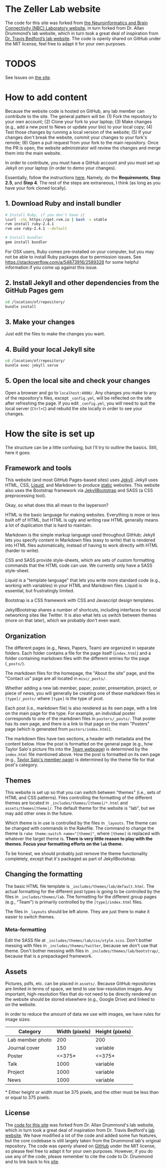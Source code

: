 # The Zeller Lab website

The code for this site was forked from [the Neuroinformatics and Brain Connectivity (NBC) Laboratory website](https://nbclab.github.io/), in turn forked from Dr. Allan Drummond’s lab website, which in turn took a great deal of inspiration from [Dr. Travis Bedford’s lab website](http://bedford.io/). The code is openly shared on GitHub under the MIT license, feel free to adapt it for your own purposes. 

# TODOS

See Issues on [the site](https://github.com/zellerlab/ZellerLab.github.io).

# How to add content

Because the website code is hosted on GitHub, any lab member can contribute to the site. The general pattern will be: (1) Fork the repository to your own account; (2) Clone your fork to your laptop; (3) Make changes (e.g., add a new post to News or update your bio) to your local copy; (4) Test those changes by running a local version of the website; (5) If your changes don't break the website, commit your changes to your fork's remote; (6) Open a pull request from your fork to the main repository. Once the PR is open, the website administrator will review the changes and merge them into the main website.

In order to contribute, you must have a GitHub account and you must set up Jekyll on your laptop (in order to demo your changes).

Essentially, follow the instructions [here](https://help.github.com/articles/setting-up-your-github-pages-site-locally-with-jekyll/#step-2-install-jekyll-using-bundler). Namely, do the **Requirements**, **Step 2.5**, and **Step 4**. The rest of the steps are extraneous, I think (as long as you have your fork cloned locally).

## 1. Download Ruby and install bundler
```bash
# Install Ruby, if you don't have it
\curl -sSL https://get.rvm.io | bash -s stable
rvm install ruby-2.4.1
rvm use ruby-2.4.1 --default

# Install bundler
gem install bundler
```

For OSX users, Ruby comes pre-installed on your computer, but you may not be able to install Ruby packages due to permission issues.
See https://stackoverflow.com/a/54873916/2589328 for some helpful information if you come up against this issue.

## 2. Install Jekyll and other dependencies from the GitHub Pages gem
```bash
cd /location/of/repository/
bundle install
```

## 3. Make your changes
Just edit the files to make the changes you want.

## 4. Build your local Jekyll site
```bash
cd /location/of/repository/
bundle exec jekyll serve
```

## 5. Open the local site and check your changes
Open a browser and go to `localhost:4000/`. Any changes you make to any of the repository's files, except `_config.yml`, will be reflected on the site after refreshing the page. If you edit `_config.yml`, you will need to quit the local server (`Ctrl+C`) and rebuild the site locally in order to see your changes.

# How the site is set up
The structure can be a little confusing, but I'll try to outline the basics.
Still, here it goes:

## Framework and tools

This website (and most GitHub Pages-based sites) uses [Jekyll](https://jekyllrb.com).
Jekyll uses HTML, CSS, [Liquid](https://shopify.github.io/liquid/), and Markdown to produce [static](https://en.wikipedia.org/wiki/Static_web_page) websites.
This website also uses the Bootstrap framework via [JekyllBootstrap](http://jekyllbootstrap.com) and SASS (a CSS preprocessing tool).

Okay, so what does this all mean to the layperson?

HTML is the basic language for making websites.
Everything is more or less built off of HTML, but HTML is ugly and writing raw HTML generally means a lot of duplication that is hard to maintain.

Markdown is the simple markup language used throughout GitHub; Jekyll lets you specify content in Markdown files (easy to write) that is rendered into HTML files automatically, instead of having to work directly with HTML (harder to write).

CSS and SASS provide style-sheets, which are sets of custom formatting commands that the HTML code can use.
We currently only have a SASS style-sheet.

Liquid is a "template language" that lets you write more standard code (e.g., working with variables) in your HTML and Markdown files.
Liquid is essential, but frustratingly limited.

Bootstrap is a CSS framework with CSS and Javascript design templates.

JekyllBootstrap shares a number of shortcuts, including interfaces for social networking sites like Twitter.
It is also what lets us switch between themes (more on that later), which we probably don't even want.

## Organization

The different pages (e.g., News, Papers, Team) are organized in separate folders.
Each folder contains a file for the page itself (`index.html`) and a folder containing markdown files with the different entries for the page (`_posts/`).

The markdown files for the homepage, the "About the site" page, and the "Contact us" page are all located in `misc/_posts/`.

Whether adding a new lab member, paper, poster, presentation, project, or piece of news, you will generally be creating one of these markdown files in `[type]/_posts/` where `[type]` is the type of post.

Each post (i.e., markdown file) is also rendered as its own page, with a link on the main page for the type.
For example, an individual poster corresponds to one of the markdown files in `posters/_posts/`.
That poster has its own page, and there is a link to that page on the main "Posters" page (which is generated from `posters/index.html`).

The markdown files have two sections, a header with metadata and the content below.
How the post is formatted on the general page (e.g., how Taylor Salo's picture fits into the [Team webpage](https://nbclab.github.io/team/)) is determined by the `index.html` file mentioned above.
How the post is formatted on its own page (e.g., [Taylor Salo's member page](https://nbclab.github.io/team/taylor-salo)) is determined by the theme file for that post's category.

## Themes

This website is set up so that you can switch between "themes" (i.e., sets of HTML and CSS patterns).
Files controlling the formatting of the different themes are located in `_includes/themes/[theme]/*.html` and `assets/themes[theme]/`.
The default theme for the website is "lab", but we may add other ones in the future.

Which theme is in use is controlled by the files in `_layouts`.
The theme can be changed with commands in the Rakefile.
The command to change the theme is `rake theme:switch name="[theme]"`, where `[theme]` is replaced with whatever the target theme is.
**There is very little reason to play with the themes.
Focus your formatting efforts on the `lab` theme.**

To be honest, we should probably just remove the theme functionality completely, except that it's packaged as part of JekyllBootstrap.

## Changing the formatting

The basic HTML file template is `_includes/themes/lab/default.html`.
The actual formatting for the different post types is going to be controlled by the files in `_includes/themes/lab`.
The formatting for the different group pages (e.g., "Team") is primarily controlled by the `[type]/index.html` files.

The files in `_layouts` should be left alone.
They are just there to make it easier to switch themes.

### Meta-formatting

Edit the SASS file at `_includes/themes/lab/css/style.scss`.
Don't bother messing with files in `_includes/themes/twitter`, because we don't use that theme.
Don't bother messing with files in `_includes/themes/lab/bootstrap/`, because that is a prepackaged framework.

## Assets

Pictures, pdfs, etc. can be placed in `assets/`.
Because GitHub repositories are limited in terms of space, we tend to use low-resolution images.
Any important, high-resolution files that do not need to be directly rendered on the website should be stored elsewhere (e.g., Google Drive) and linked to on the website.

In order to reduce the amount of data we use with images, we have rules for image sizes:

| Category | Width (pixels) | Height (pixels) |
|------------------|----------------|-----------------|
| Lab member photo | 200 | 200 |
| Journal cover    | 150 | variable |
| Poster           | <=375* | <=375* |
| Talk             | 1000 | variable |
| Project          | 1000 | variable |
| News             | 1000 | variable |

\* Either height or width must be 375 pixels, and the other must be less than or equal to 375 pixels.

## License

The [code for this site][0] was forked from Dr. Allan Drummond's lab website, which in turn took a great deal of inspiration from Dr. Travis Bedford's [lab website][1]. We have modified a lot of the code and added some fun features, but the core codebase is still largely taken from the Drummond lab's original repository. The code was openly shared on [GitHub][2] under the MIT license, so please feel free to adapt it for your own purposes. However, if you do use any of the code, please remember to cite the code to Dr. Drummond and to link back to his [site][3].

[0]: https://github.com/zellerlab/ZellerLab.github.io
[1]: http://bedford.io
[2]: https://github.com/drummondlab/drummondlab.github.io
[3]: http://drummondlab.org/about.html


